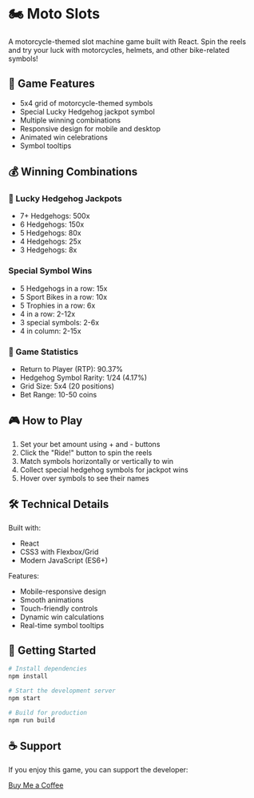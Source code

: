 # 🏍️ Moto Slots

A motorcycle-themed slot machine game built with React. Spin the reels and try your luck with motorcycles, helmets, and other bike-related symbols!

## 🎰 Game Features

- 5x4 grid of motorcycle-themed symbols
- Special Lucky Hedgehog jackpot symbol
- Multiple winning combinations
- Responsive design for mobile and desktop
- Animated win celebrations
- Symbol tooltips

## 💰 Winning Combinations

### 🦔 Lucky Hedgehog Jackpots
- 7+ Hedgehogs: 500x
- 6 Hedgehogs: 150x
- 5 Hedgehogs: 80x
- 4 Hedgehogs: 25x
- 3 Hedgehogs: 8x

### Special Symbol Wins
- 5 Hedgehogs in a row: 15x
- 5 Sport Bikes in a row: 10x
- 5 Trophies in a row: 6x
- 4 in a row: 2-12x
- 3 special symbols: 2-6x
- 4 in column: 2-15x

### 🎲 Game Statistics
- Return to Player (RTP): 90.37%
- Hedgehog Symbol Rarity: 1/24 (4.17%)
- Grid Size: 5x4 (20 positions)
- Bet Range: 10-50 coins

## 🎮 How to Play

1. Set your bet amount using + and - buttons
2. Click the "Ride!" button to spin the reels
3. Match symbols horizontally or vertically to win
4. Collect special hedgehog symbols for jackpot wins
5. Hover over symbols to see their names

## 🛠️ Technical Details

Built with:
- React
- CSS3 with Flexbox/Grid
- Modern JavaScript (ES6+)

Features:
- Mobile-responsive design
- Smooth animations
- Touch-friendly controls
- Dynamic win calculations
- Real-time symbol tooltips

## 🚀 Getting Started

```bash
# Install dependencies
npm install

# Start the development server
npm start

# Build for production
npm run build
```

## ☕ Support

If you enjoy this game, you can support the developer:

[Buy Me a Coffee](https://buymeacoffee.com/animatedchaos)